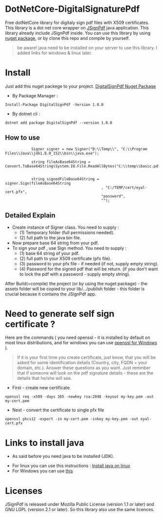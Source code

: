 # DotNetCore-DigitalSignaturePdf
Free dotNetCore library for digitaly sign pdf files with X509 certificates. This library is a dot net core wrapper on [JSignPdf](http://jsignpdf.sourceforge.net/) java application.
This library already include JSignPdf inside.
You can use this library by using [nuget package](https://www.nuget.org/packages/DigitalSignPdf/), or by clone this repo and compile by yourself.

> be aware! java need to be installed on your server to use this library. I added links for windows & linux later.

# Install
Just add this nuget packege to your project. [DigitalSignPdf Nuget Package](https://www.nuget.org/packages/DigitalSignPdf/)

* By Package Manager : 
```
Install-Package DigitalSignPdf -Version 1.0.0 
```
* By dotnet cli :
```
dotnet add package DigitalSignPdf --version 1.0.0 
```

## How to use

```
            Signer signer = new Signer("D:\\Temp\\", "C:\\Program Files\\Java\\jdk1.8.0_152\\bin\\java.exe");

            string fileAsBase64String = Convert.ToBase64String(System.IO.File.ReadAllBytes("C:\\temp\\basic.pdf"));


            string signedFileBase64String = signer.Sign(fileAsBase64String
                                            , "C:/TEMP/cert/eyal-cert.pfx",
                                            "password",
                                            "");

```

## Detailed Explain

* Create instance of Signer class. You need to supply : 
   * (1) Temporary folder (full permissions needed).
   * (2) full path to the java bin file.
* Now prepare base 64 string from your pdf.
* To sign your pdf , use Sign method. You need to supply : 
  * (1) base 64 string of your pdf.
  * (2) full path to your X509 certificate (pfx file). 
  * (3) password to your pfx file - if needed (if not, supply empty string).
  * (4) Password for the signed pdf that will be return. (if you don't want to lock the pdf with a password - supply empty string).
 
 After Build(=compile) the project (or by using the nuget package) - the assets folder will be copied to your lib/.../publish folder - this folder is crucial because it contains the JSignPdf app.
 
# Need to generate self sign certificate ? 
Here are the commands ( you need openssl - it is installed by default on most linux distributions, and for windows you can use [openssl for Windows](http://gnuwin32.sourceforge.net/packages/openssl.htm) ).

> If it is your first time you create certificate, just know, that you will be asked for some identification details (Country, city, FQDN = your domain, etc.). Answer these questions as you want. Just remmber that if someone will look on the pdf signature details - these are the details that he/she will see.

* First - create new certificate. 
```
openssl req -x509 -days 365 -newkey rsa:2048 -keyout my-key.pem -out my-cert.pem
```
* Next -  convert the certificate to single pfx file 
```
openssl pkcs12 -export -in my-cert.pem -inkey my-key.pem -out eyal-cert.pfx
```


# Links to install java
* As said before you need java to be installed (JDK).
- For linux you can use this instructions : [Install java on linux](https://www.digitalocean.com/community/tutorials/how-to-install-java-on-centos-and-fedora)
- For Windows you can use [this](https://www.java.com/en/download/)


# Licenses
JSignPdf is released under Mozilla Public License (version 1.1 or later) and GNU LGPL (version 2.1 or later). So this library also use the same licences.
